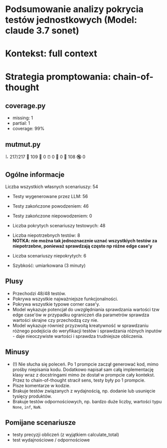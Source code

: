 # Podsumowanie analizy pokrycia testów jednostkowych (Model: claude 3.7 sonet)
# Kontekst: full context
# Strategia promptowania: chain-of-thought

## coverage.py
- missing: 1
- partial: 1
- coverage: 99%

## mutmut.py
⠧ 217/217  🎉 109 🫥 0  ⏰ 0  🤔 0  🙁 108  🔇 0

## Ogólne informacje

Liczba wszystkich własnych scenariuszy: 54

- Testy wygenerowane przez LLM: 56
- Testy zakończone powodzeniem: 46
- Testy zakończone niepowodzeniem: 0


- Liczba pokrytych scenariuszy testowych: 48
- Liczba niepotrzebnych testów: 8
<br/> <strong>NOTKA: nie można tak jednoznacznie uznać wszystkiych testów za niepotrzebne, ponieważ sprawdzają często np różne edge case'y </strong>
- Liczba scenariuszy niepokrytych: 6
- Szybkość: umiarkowana (3 minuty)

## Plusy

- Przechodzi 48/48 testów.
- Pokrywa wszystkie najważniejsze funkcjonalności.
- Pokrywa wszystkie typowe corner case'y.
- Model wykazuje potencjał do uwzględniania sprawdzania wartości tzw edge case'ów w przypadku ograniczeń dla parametrów sprawdza wartości skrajne czy przechodzą czy nie.
- Model wykazuje również przyzwoitą kreatywność w sprawdzaniu różnego podejścia do weryfikacji testów i sprawdzania różnych inputów - daje nieoczywiste wartości i sprawdza trudniejsze obliczenia.

## Minusy

- (!) Nie słucha się poleceń. Po 1 prompcie zaczął generować kod, mimo prośby niepisania kodu. Dodatkowo napisał sam całą implementację klasy wraz z docstringami mimo że dostał w prompcie cały kontekst. Przez to chain-of-thought stracił sens, testy były po 1 prompcie.
- Pisze komentarze w kodzie.
- Brakuje testów związanych z wydajnością, np. dodanie lub usunięcie tysięcy produktów.
- Brakuje testów odpornościowych, np. bardzo duże liczby, wartości typu `None`, `inf`, `NaN`.

## Pomijane scenariusze

- testy precyzji obliczeń (z wyjątkiem calculate_total)
- test wydajnościowe / odpornościowe

